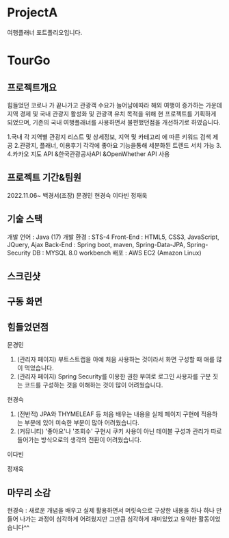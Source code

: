 # ProjectA
여행플래너 포트폴리오입니다.
# TourGo

## 프로젝트개요
힘들었던 코로나 가 끝나가고 관광객 수요가 늘어남에따라 해외 여행이 증가하는 가운데
지역 경제 및 국내 관광지 활성화 및 관광객 유치 목적을 위해 현 프로젝트를 기획하게 되었으며,
기존의 국내 여행플래너를 사용하면서 불편했던점을 개선하기로 하였습니다.


1.국내 각 지역별 관광지 리스트 및 상세정보, 지역 및 카테고리 에 따른 키워드 검색 제공
2.관광지, 플래너, 이용후기 각각에 좋아요 기능을통해 세분화된 트렌드 서치 가능
3. 
4.카카오 지도 API &한국관광공사API &OpenWhether API 사용



## 프로젝트 기간&팀원
2022.11.06~
백경서(조장)
문경민
현경숙
이다빈
정재욱
## 기술 스택

개발 언어 : Java (17)
개발 환경 : STS-4
Front-End : HTML5, CSS3, JavaScript, JQuery, Ajax
Back-End : Spring boot, maven, Spring-Data-JPA, Spring-Security
DB : MYSQL 8.0 workbench
배포 : AWS EC2 (Amazon Linux)
## 스크린샷

## 구동 화면

## 힘들었던점
문경민
1. (관리자 페이지) 부트스트랩을 아예 처음 사용하는 것이라서 화면 구성할 때 애를 많이 먹었습니다.
2. (관리자 페이지) Spring Security를 이용한 권한 부여로 로그인 사용자를 구분 짓는 코드를 구성하는 것을 이해하는 것이 많이 어려웠습니다.

현경숙
1. (전반적) JPA와 THYMELEAF 등 처음 배우는 내용을 실제 페이지 구현에 적용하는 부분에 있어 미숙한 부분이 많아 어려웠습니다.
2. (커뮤니티) '좋아요'나 '조회수' 구현시 쿠키 사용이 아닌 테이블 구성과 관리가 따로 들어가는 방식으로의 생각의 전환이 어려웠습니다. 


이다빈



정재욱

## 마무리 소감
현경숙 : 새로운 개념을 배우고 실제 활용하면서 머릿속으로 구상한 내용을 하나 하나 만들어 나가는 과정이 심각하게 어려웠지만 그만큼 심각하게 재미있었고 유익한 활동이었습니다^^
